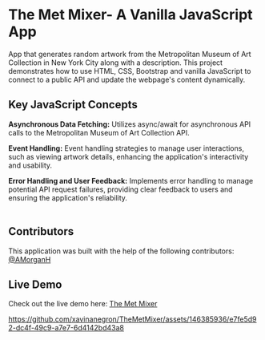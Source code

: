 # The Met Mixer- A Vanilla JavaScript App

App that generates random artwork from the Metropolitan Museum of Art Collection in New York City along with a description. This project demonstrates how to use HTML, CSS, Bootstrap and vanilla JavaScript to connect to a public API and update the webpage's content dynamically.
<br>
## Key JavaScript Concepts 

**Asynchronous Data Fetching:** Utilizes async/await for asynchronous API calls to the Metropolitan Museum of Art Collection API. <br>

**Event Handling:** Event handling strategies to manage user interactions, such as viewing artwork details, enhancing the application's interactivity and usability. <br>

**Error Handling and User Feedback:** Implements error handling to manage potential API request failures, providing clear feedback to users and ensuring the application's reliability. <br>
<br>

## Contributors
This application was built with the help of the following contributors:  [@AMorganH](https://github.com/AMorganH)
## Live Demo
Check out the live demo here: [The Met Mixer](https://the-met-mixer.vercel.app/)


https://github.com/xavinanegron/TheMetMixer/assets/146385936/e7fe5d92-dc4f-49c9-a7e7-6d4142bd43a8



